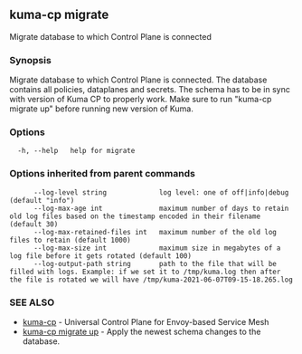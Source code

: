 ---
---
## kuma-cp migrate

Migrate database to which Control Plane is connected

### Synopsis

Migrate database to which Control Plane is connected. The database contains all policies, dataplanes and secrets. The schema has to be in sync with version of Kuma CP to properly work. Make sure to run "kuma-cp migrate up" before running new version of Kuma.

### Options

```
  -h, --help   help for migrate
```

### Options inherited from parent commands

```
      --log-level string             log level: one of off|info|debug (default "info")
      --log-max-age int              maximum number of days to retain old log files based on the timestamp encoded in their filename (default 30)
      --log-max-retained-files int   maximum number of the old log files to retain (default 1000)
      --log-max-size int             maximum size in megabytes of a log file before it gets rotated (default 100)
      --log-output-path string       path to the file that will be filled with logs. Example: if we set it to /tmp/kuma.log then after the file is rotated we will have /tmp/kuma-2021-06-07T09-15-18.265.log
```

### SEE ALSO

* [kuma-cp](kuma-cp.md)	 - Universal Control Plane for Envoy-based Service Mesh
* [kuma-cp migrate up](kuma-cp_migrate_up.md)	 - Apply the newest schema changes to the database.

